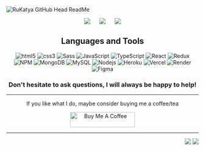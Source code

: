 <img src="https://res.cloudinary.com/dwqjxatlu/image/upload/v1714988188/vffhemdixv82qomuofak.jpg" alt="RuKatya GitHub Head ReadMe"/>
<p align="center">
   <a href="mailto:katyafox93@gmail.com"><img src="https://img.shields.io/badge/gmail-%23D14836.svg?&style=for-the-badge&logo=gmail&logoColor=white" /></a> &nbsp;&nbsp;&nbsp;&nbsp;
  <a href="https://www.facebook.com/KatyaFox/"><img src="https://img.shields.io/badge/facebook-%233B5998.svg?&style=for-the-badge&logo=facebook&logoColor=white" /></a> &nbsp;&nbsp;&nbsp;&nbsp;
  <a href="https://www.linkedin.com/in/katya-rukosuev/"><img src="https://img.shields.io/badge/linkedin-%230077B5.svg?&style=for-the-badge&logo=linkedin&logoColor=white" /></a>
</p>

<h2 align="center">Languages and Tools </h2>
   <p align="center">
   <img alt="html5" src="https://img.shields.io/badge/-HTML5-E34F26?style=for-the-badge&logo=html5&logoColor=white" />
   <img alt="css3" src="https://img.shields.io/badge/-CSS-1572B6?style=for-the-badge&logo=css3&logoColor=white" />
   <img alt="Sass" src="https://img.shields.io/badge/-Sass-CC6699?style=for-the-badge&logo=sass&logoColor=white" />
   <img alt="JavaScript" src="https://img.shields.io/badge/-JavaScript-F7DF1E?style=for-the-badge&logo=javascript&logoColor=black" />
   <img alt="TypeScript" src="https://img.shields.io/badge/-TypeScript-007ACC?style=for-the-badge&logo=typescript&logoColor=white" />
   <img alt="React" src="https://img.shields.io/badge/-React-45b8d8?style=for-the-badge&logo=react&logoColor=white" />
   <img alt="Redux" src="https://img.shields.io/badge/-Redux-764ABC?style=for-the-badge&logo=redux&logoColor=white" />
   <img alt="NPM" src="https://img.shields.io/badge/-NPM-CB3837?style=for-the-badge&logo=npm&logoColor=white" />
   <img alt="MongoDB" src="https://img.shields.io/badge/-MongoDB-13aa52?style=for-the-badge&logo=mongodb&logoColor=white" />
   <img alt="MySQL" src="https://img.shields.io/badge/-MySql-4479A1?style=for-the-badge&logo=mysql&logoColor=white" />
   <img alt="Nodejs" src="https://img.shields.io/badge/-Nodejs-43853d?style=for-the-badge&logo=Node.js&logoColor=white" />
   <img alt="Heroku" src="https://img.shields.io/badge/-Heroku-430098?style=for-the-badge&logo=heroku&logoColor=white" />
   <img alt="Vercel" src="https://img.shields.io/badge/-Vercel-000000?style=for-the-badge&logo=vercel&logoColor=white" />
   <img alt="Render" src="https://img.shields.io/badge/-Render-46E3B7?style=for-the-badge&logo=render&logoColor=white" />
   <img alt="Figma" src="https://img.shields.io/badge/-Figma-F24E1E?style=for-the-badge&logo=figma&logoColor=white" />   
</p>

<h3 align="center">Don't hesitate to ask questions, I will always be happy to help! </h3>

------------
<p align="center">
   If you like what I do, maybe consider buying me a coffee/tea
</p>

<p align="center">
  <a href="https://ko-fi.com/katyaru" target="_blank" rel="noreferrer nofollow">
      <img src="https://cdn.buymeacoffee.com/buttons/default-red.png" alt="Buy Me A Coffee" height="40" width="170" >
    </a>
</p>

------------
<p align="right">
   <a href=""><img src="https://komarev.com/ghpvc/?username=RuKatya&style=flat-square&label=Views&color=blueviolet"/></a>
   <a href=""><img src="https://badges.pufler.dev/repos/RuKatya?color=black&logo=github"/></a>
</p>

